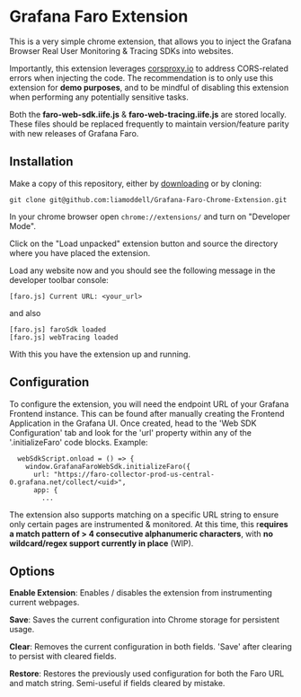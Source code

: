 # Grafana Faro Extension

This is a very simple chrome extension, that allows you to inject the Grafana Browser Real User Monitoring & Tracing SDKs into websites.

Importantly, this extension leverages [corsproxy.io](https://corsproxy.io/) to address CORS-related errors when injecting the code. The recommendation is to only use this extension for **demo purposes**, and to be mindful of disabling this extension when performing any potentially sensitive tasks.

Both the **faro-web-sdk.iife.js** & **faro-web-tracing.iife.js** are stored locally. These files should be replaced frequently to maintain version/feature parity with new releases of Grafana Faro.

## Installation

Make a copy of this repository, either by [downloading](https://github.com/liamoddell/Grafana-Faro-Chrome-Extension/archive/refs/tags/version.zip) or by cloning:

```shell
git clone git@github.com:liamoddell/Grafana-Faro-Chrome-Extension.git
```

In your chrome browser open `chrome://extensions/` and turn on "Developer Mode".

Click on the "Load unpacked" extension button and source the directory where you have placed the extension.

Load any website now and you should see the following message in the developer toolbar console:

```
[faro.js] Current URL: <your_url>
```

and also 

```
[faro.js] faroSdk loaded
[faro.js] webTracing loaded
```

With this you have the extension up and running.

## Configuration

To configure the extension, you will need the endpoint URL of your Grafana Frontend instance. This can be found after manually creating the Frontend Application in the Grafana UI. Once created, head to the 'Web SDK Configuration' tab and look for the 'url' property within any of the '.initializeFaro' code blocks. Example:

```shell
  webSdkScript.onload = () => {
    window.GrafanaFaroWebSdk.initializeFaro({
      url: "https://faro-collector-prod-us-central-0.grafana.net/collect/<uid>", 
      app: {
        ...
```
The extension also supports matching on a specific URL string to ensure only certain pages are instrumented & monitored. At this time, this r**equires a match pattern of > 4 consecutive alphanumeric characters**, with **no wildcard/regex support currently in place** (WIP).

## Options

**Enable Extension**: Enables / disables the extension from instrumenting current webpages.

**Save**: Saves the current configuration into Chrome storage for persistent usage.

**Clear**: Removes the current configuration in both fields. 'Save' after clearing to persist with cleared fields.

**Restore**: Restores the previously used configuration for both the Faro URL and match string. Semi-useful if fields cleared by mistake.

